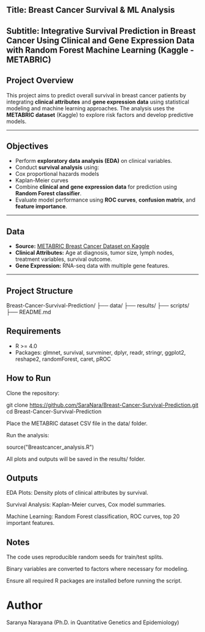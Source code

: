 ## Title: Breast Cancer Survival & ML Analysis

## Subtitle: Integrative Survival Prediction in Breast Cancer Using Clinical and Gene Expression Data with Random Forest Machine Learning (Kaggle - METABRIC)

## Project Overview
This project aims to predict overall survival in breast cancer patients by integrating **clinical attributes** and **gene expression data** using statistical modeling and machine learning approaches. The analysis uses the **METABRIC dataset** (Kaggle) to explore risk factors and develop predictive models.

---

## Objectives
- Perform **exploratory data analysis (EDA)** on clinical variables.
- Conduct **survival analysis** using:
- Cox proportional hazards models
- Kaplan-Meier curves
- Combine **clinical and gene expression data** for prediction using **Random Forest classifier**.
- Evaluate model performance using **ROC curves**, **confusion matrix**, and **feature importance**.

---

## Data
- **Source:** [METABRIC Breast Cancer Dataset on Kaggle](https://www.kaggle.com/datasets)
- **Clinical Attributes:** Age at diagnosis, tumor size, lymph nodes, treatment variables, survival outcome.
- **Gene Expression:** RNA-seq data with multiple gene features.
---

## Project Structure
Breast-Cancer-Survival-Prediction/
├── data/
├── results/
├── scripts/
├── README.md  


## Requirements
- R >= 4.0
- Packages:
 glmnet, survival, survminer, dplyr, readr, stringr, ggplot2, reshape2,
  randomForest, caret, pROC

## How to Run

Clone the repository:

git clone https://github.com/SaraNara/Breast-Cancer-Survival-Prediction.git
cd Breast-Cancer-Survival-Prediction


Place the METABRIC dataset CSV file in the data/ folder.

Run the analysis:

source("Breastcancer_analysis.R")


All plots and outputs will be saved in the results/ folder.

## Outputs

EDA Plots: Density plots of clinical attributes by survival.

Survival Analysis: Kaplan-Meier curves, Cox model summaries.

Machine Learning: Random Forest classification, ROC curves, top 20 important features.

## Notes

The code uses reproducible random seeds for train/test splits.

Binary variables are converted to factors where necessary for modeling.

Ensure all required R packages are installed before running the script.

# Author
Saranya Narayana
(Ph.D. in Quantitative Genetics and Epidemiology)